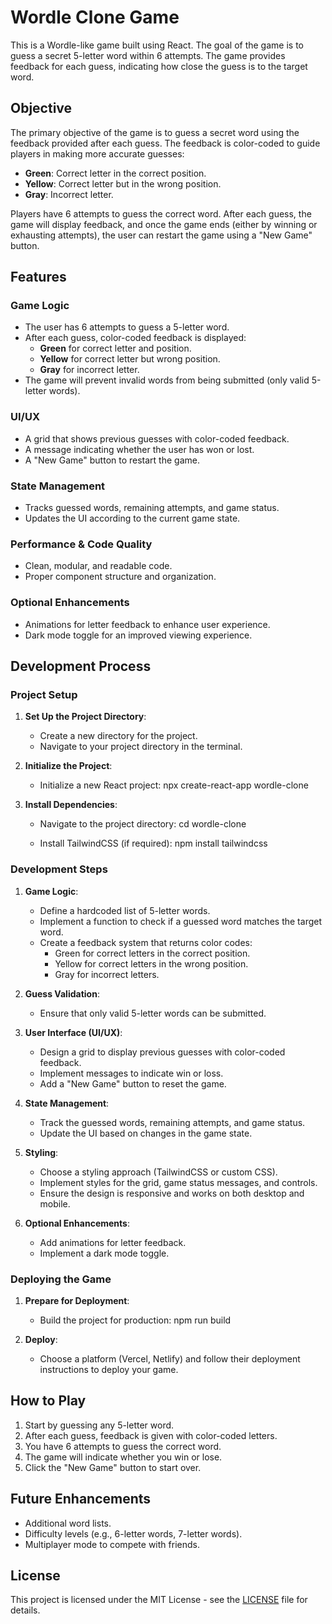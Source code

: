 # Wordle Clone Game

This is a Wordle-like game built using React. The goal of the game is to guess a secret 5-letter word within 6 attempts. The game provides feedback for each guess, indicating how close the guess is to the target word.

## Objective

The primary objective of the game is to guess a secret word using the feedback provided after each guess. The feedback is color-coded to guide players in making more accurate guesses:

- **Green**: Correct letter in the correct position.
- **Yellow**: Correct letter but in the wrong position.
- **Gray**: Incorrect letter.

Players have 6 attempts to guess the correct word. After each guess, the game will display feedback, and once the game ends (either by winning or exhausting attempts), the user can restart the game using a "New Game" button.

## Features

### Game Logic
- The user has 6 attempts to guess a 5-letter word.
- After each guess, color-coded feedback is displayed:
  - **Green** for correct letter and position.
  - **Yellow** for correct letter but wrong position.
  - **Gray** for incorrect letter.
- The game will prevent invalid words from being submitted (only valid 5-letter words).
  
### UI/UX
- A grid that shows previous guesses with color-coded feedback.
- A message indicating whether the user has won or lost.
- A "New Game" button to restart the game.
  
### State Management
- Tracks guessed words, remaining attempts, and game status.
- Updates the UI according to the current game state.

### Performance & Code Quality
- Clean, modular, and readable code.
- Proper component structure and organization.

### Optional Enhancements
- Animations for letter feedback to enhance user experience.
- Dark mode toggle for an improved viewing experience.

## Development Process

### Project Setup

1. **Set Up the Project Directory**:
   - Create a new directory for the project.
   - Navigate to your project directory in the terminal.

2. **Initialize the Project**:
   - Initialize a new React project:
     npx create-react-app wordle-clone

3. **Install Dependencies**:
   - Navigate to the project directory:
     cd wordle-clone

   - Install TailwindCSS (if required):
     npm install tailwindcss
    

### Development Steps

1. **Game Logic**:
   - Define a hardcoded list of 5-letter words.
   - Implement a function to check if a guessed word matches the target word.
   - Create a feedback system that returns color codes:
     - Green for correct letters in the correct position.
     - Yellow for correct letters in the wrong position.
     - Gray for incorrect letters.

2. **Guess Validation**:
   - Ensure that only valid 5-letter words can be submitted.

3. **User Interface (UI/UX)**:
   - Design a grid to display previous guesses with color-coded feedback.
   - Implement messages to indicate win or loss.
   - Add a "New Game" button to reset the game.

4. **State Management**:
   - Track the guessed words, remaining attempts, and game status.
   - Update the UI based on changes in the game state.

5. **Styling**:
   - Choose a styling approach (TailwindCSS or custom CSS).
   - Implement styles for the grid, game status messages, and controls.
   - Ensure the design is responsive and works on both desktop and mobile.

6. **Optional Enhancements**:
   - Add animations for letter feedback.
   - Implement a dark mode toggle.

### Deploying the Game

1. **Prepare for Deployment**:
   - Build the project for production:
     npm run build
     

2. **Deploy**:
   - Choose a platform (Vercel, Netlify) and follow their deployment instructions to deploy your game.

## How to Play

1. Start by guessing any 5-letter word.
2. After each guess, feedback is given with color-coded letters.
3. You have 6 attempts to guess the correct word.
4. The game will indicate whether you win or lose.
5. Click the "New Game" button to start over.

## Future Enhancements

- Additional word lists.
- Difficulty levels (e.g., 6-letter words, 7-letter words).
- Multiplayer mode to compete with friends.

## License

This project is licensed under the MIT License - see the [LICENSE](LICENSE) file for details.
